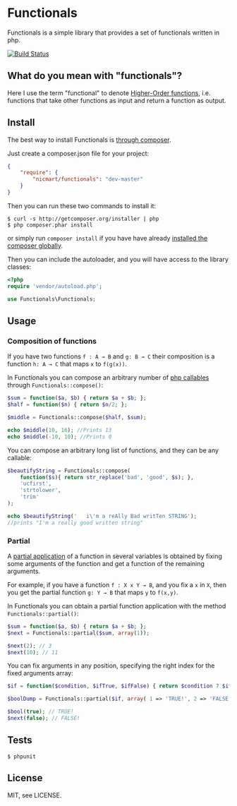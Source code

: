 # Functionals

Functionals is a simple library that provides a set of functionals written in php.

[![Build Status](https://secure.travis-ci.org/nicmart/Functionals.png?branch=master)](http://travis-ci.org/nicmart/Functionals)

## What do you mean with "functionals"?

Here I use the term "functional" to denote [Higher-Order functions](http://en.wikipedia.org/wiki/Higher-order_function),
i.e. functions that take other functions as input and return a function as output.

## Install

The best way to install Functionals is [through composer](http://getcomposer.org).

Just create a composer.json file for your project:

```JSON
{
    "require": {
        "nicmart/functionals": "dev-master"
    }
}
```

Then you can run these two commands to install it:

    $ curl -s http://getcomposer.org/installer | php
    $ php composer.phar install

or simply run `composer install` if you have have already [installed the composer globally](http://getcomposer.org/doc/00-intro.md#globally).

Then you can include the autoloader, and you will have access to the library classes:

```php
<?php
require 'vendor/autoload.php';

use Functionals\Functionals;
```

## Usage

### Composition of functions

If you have two functions `f : A → B` and `g: B → C` their composition is a function `h: A → C` that maps `x` to `f(g(x))`.

In Functionals you can compose an arbitrary number of
[php callables](http://it1.php.net/manual/en/language.types.callable.php) through `Functionals::compose()`:

```php
$sum = function($a, $b) { return $a + $b; };
$half = function($n) { return $n/2; };

$middle = Functionals::compose($half, $sum);

echo $middle(10, 16); //Prints 13
echo $middle(-10, 10); //Prints 0
```

You can compose an arbitrary long list of functions, and they can be any callable:

```php
$beautifyString = Functionals::compose(
    function($s){ return str_replace('bad', 'good', $s); },
    'ucfirst',
    'strtolower',
    'trim'
);

echo $beautifyString('   i\'m a reAlly Bad writTen STRING');
//prints "I'm a really good written string"
```

### Partial
A [partial application](http://en.wikipedia.org/wiki/Partial_application) of a function in several variables is obtained
by fixing some arguments of the function and get a function of the remaining arguments.

For example, if you have a function `f : X x Y → B`, and you fix a `x` in `X`, then you get the partial
function `g: Y → B` that maps `y` to `f(x,y)`.

In Functionals you can obtain a partial function application with the method `Functionals::partial()`:

```php
$sum = function($a, $b) { return $a + $b; };
$next = Functionals::partial($sum, array(1));

$next(2); // 3
$next(10); // 11
```

You can fix arguments in any position, specifying the right index for the fixed arguments array:

```php
$if = function($condition, $ifTrue, $ifFalse) { return $condition ? $ifTrue : $ifFalse; };

$boolDump = Functionals::partial($if, array( 1 => 'TRUE!', 2 => 'FALSE!'))

$bool(true); // TRUE!
$next(false); // FALSE!
```

Tests
-----

    $ phpunit

License
-------
MIT, see LICENSE.

